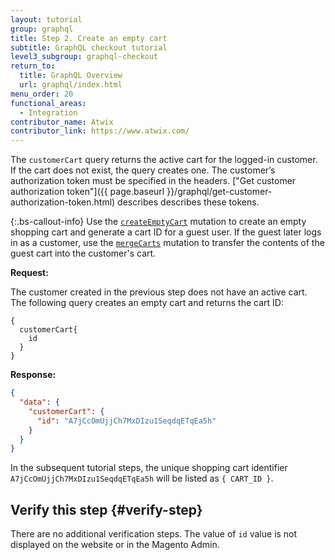 ```yaml
---
layout: tutorial
group: graphql
title: Step 2. Create an empty cart
subtitle: GraphQL checkout tutorial
level3_subgroup: graphql-checkout
return_to:
  title: GraphQL Overview
  url: graphql/index.html
menu_order: 20
functional_areas:
  - Integration
contributor_name: Atwix
contributor_link: https://www.atwix.com/
---
```


The `customerCart` query returns the active cart for the logged-in customer. If the cart does not exist, the query creates one. The customer’s authorization token must be specified in the headers. ["Get customer authorization token"]({{ page.baseurl }}/graphql/get-customer-authorization-token.html) describes describes these tokens.

{:.bs-callout-info}
Use the [`createEmptyCart`]({{page.baseurl}}/graphql/mutations/create-empty-cart.html) mutation to create an empty shopping cart and generate a cart ID for a guest user. If the guest later logs in as a customer, use the [`mergeCarts`]({{page.baseurl}}/graphql/mutations/merge-carts.html) mutation to transfer the contents of the guest cart into the customer's cart.

**Request:**

The customer created in the previous step does not have an active cart. The following query creates an empty cart and returns the cart ID:

```text
{
  customerCart{
    id
  }
}
```

**Response:**

```json
{
  "data": {
    "customerCart": {
      "id": "A7jCcOmUjjCh7MxDIzu1SeqdqETqEa5h"
    }
  }
}
```

In the subsequent tutorial steps, the unique shopping cart identifier `A7jCcOmUjjCh7MxDIzu1SeqdqETqEa5h` will be listed as `{ CART_ID }`.

## Verify this step {#verify-step}

There are no additional verification steps. The value of `id` value is not displayed on the website or in the Magento Admin.
